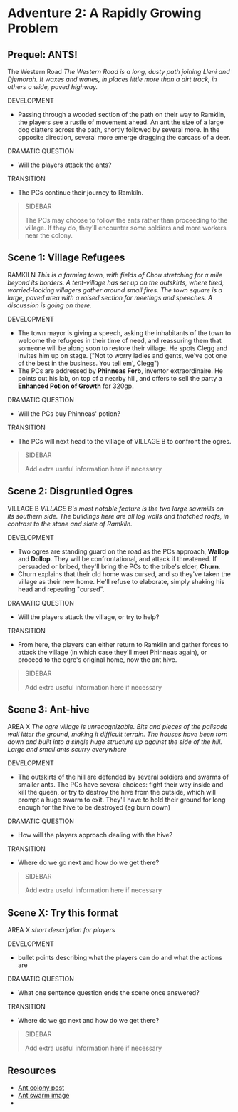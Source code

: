 # Adventure 2: A Rapidly Growing Problem

## Prequel: ANTS!

The Western Road
*The Western Road is a long, dusty path joining Lleni and Djemorah. It waxes and wanes, in places little more than a dirt track, in others a wide, paved highway.*

DEVELOPMENT

- Passing through a wooded section of the path on their way to Ramkiln, the players see a rustle of movement ahead. An ant the size of a large dog clatters across the path, shortly followed by several more. In the opposite direction, several more emerge dragging the carcass of a deer.

DRAMATIC QUESTION

- Will the players attack the ants?

TRANSITION

- The PCs continue their journey to Ramkiln.

> SIDEBAR
>
> The PCs may choose to follow the ants rather than proceeding to the village. If they do, they'll encounter some soldiers and more workers near the colony.

## Scene 1: Village Refugees

RAMKILN
*This is a farming town, with fields of Chou stretching for a mile beyond its borders. A tent-village has set up on the outskirts, where tired, worried-looking villagers gather around small fires. The town square is a large, paved area with a raised section for meetings and speeches. A discussion is going on there.*

DEVELOPMENT

- The town mayor is giving a speech, asking the inhabitants of the town to welcome the refugees in their time of need, and reassuring them that someone will be along soon to restore their village. He spots Clegg and invites him up on stage. ("Not to worry ladies and gents, we've got one of the best in the business. You tell em', Clegg")
- The PCs are addressed by **Phinneas Ferb**, inventor extraordinaire. He points out his lab, on top of a nearby hill, and offers to sell the party a **Enhanced Potion of Growth** for 320gp.

DRAMATIC QUESTION

- Will the PCs buy Phinneas' potion?

TRANSITION

- The PCs will next head to the village of VILLAGE B to confront the ogres.

> SIDEBAR
>
> Add extra useful information here if necessary

## Scene 2: Disgruntled Ogres

VILLAGE B
*VILLAGE B's most notable feature is the two large sawmills on its southern side. The buildings here are all log walls and thatched roofs, in contrast to the stone and slate of Ramkiln.*

DEVELOPMENT

- Two ogres are standing guard on the road as the PCs approach, **Wallop** and **Dollop**. They will be confrontational, and attack if threatened. If persuaded or bribed, they'll bring the PCs to the tribe's elder, **Churn**.
- Churn explains that their old home was cursed, and so they've taken the village as their new home. He'll refuse to elaborate, simply shaking his head and repeating "cursed".

DRAMATIC QUESTION

- Will the players attack the village, or try to help?

TRANSITION

- From here, the players can either return to Ramkiln and gather forces to attack the village (in which case they'll meet Phinneas again), or proceed to the ogre's original home, now the ant hive.

> SIDEBAR
>
> Add extra useful information here if necessary

## Scene 3: Ant-hive

AREA X
*The ogre village is unrecognizable. Bits and pieces of the palisade wall litter the ground, making it difficult terrain. The houses have been torn down and built into a single huge structure up against the side of the hill. Large and small ants scurry everywhere*

DEVELOPMENT

- The outskirts of the hill are defended by several soldiers and swarms of smaller ants. The PCs have several choices: fight their way inside and kill the queen, or try to destroy the hive from the outside, which will prompt a huge swarm to exit. They'll have to hold their ground for long enough for the hive to be destroyed (eg burn down)

DRAMATIC QUESTION

- How will the players approach dealing with the hive?

TRANSITION

- Where do we go next and how do we get there?

> SIDEBAR
>
> Add extra useful information here if necessary

## Scene X: Try this format

AREA X
*short description for players*

DEVELOPMENT

- bullet points describing what the players can do and what the actions are

DRAMATIC QUESTION

- What one sentence question ends the scene once answered?

TRANSITION

- Where do we go next and how do we get there?

> SIDEBAR
>
> Add extra useful information here if necessary

## Resources

- [Ant colony post](https://www.reddit.com/r/DnDBehindTheScreen/comments/a4vmmm/giant_ant_colony_a_dungeon_for_any_level/)
- [Ant swarm image](https://www.deviantart.com/michaeljaecks/art/Mythic-Ant-Swarm-543318993)
- 
